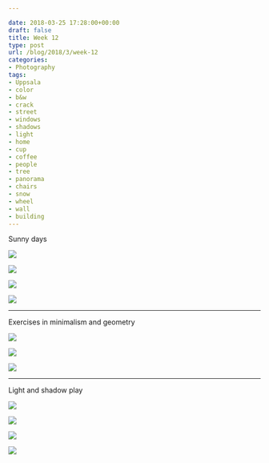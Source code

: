 ```yaml
---

date: 2018-03-25 17:28:00+00:00
draft: false
title: Week 12
type: post
url: /blog/2018/3/week-12
categories:
- Photography
tags:
- Uppsala
- color
- b&w
- crack
- street
- windows
- shadows
- light
- home
- cup
- coffee
- people
- tree
- panorama
- chairs
- snow
- wheel
- wall
- building
---
```


Sunny days



  
![](/images/2018-03-25-20183week-12/IMG_4938.jpg)

  

  
![](/images/2018-03-25-20183week-12/IMG_4942.jpg)

  

  
![](/images/2018-03-25-20183week-12/IMG_4978.jpg)

  

  
![](/images/2018-03-25-20183week-12/IMG_4989.jpg)

  



* * *

Exercises in minimalism and geometry



  
![](/images/2018-03-25-20183week-12/IMG_4941.jpg)

  

  
![](/images/2018-03-25-20183week-12/IMG_4983.jpg)

  

  
![](/images/2018-03-25-20183week-12/IMG_4962.jpg)

  



* * *

Light and shadow play



  
![](/images/2018-03-25-20183week-12/IMG_4943.jpg)

  

  
![](/images/2018-03-25-20183week-12/IMG_4970.jpg)

  

  
![](/images/2018-03-25-20183week-12/IMG_5044.jpg)

  

  
![](/images/2018-03-25-20183week-12/IMG_5045.jpg)

  


